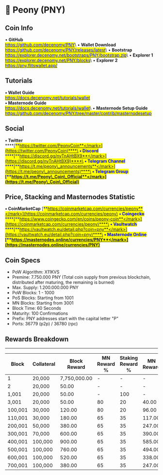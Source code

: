 # 🔸 Peony (PNY)

## Coin Info

• **GitHub**\
[<mark style="color:blue;">https://github.com/decenomy/PNY</mark>](https://github.com/decenomy/PNY)<mark style="color:blue;"></mark>\ <mark style="color:blue;"></mark>• **Wallet Download**\
[<mark style="color:blue;">https://github.com/decenomy/PNY/releases/latest</mark>](https://github.com/decenomy/PNY/releases/latest)<mark style="color:blue;"></mark>\ <mark style="color:blue;"></mark>• **Bootstrap**\
[<mark style="color:blue;">https://explorer.decenomy.net/bootstraps/PNY/bootstrap.zip</mark>](https://explorer.decenomy.net/bootstraps/PNY/bootstrap.zip)<mark style="color:blue;"></mark>\ <mark style="color:blue;"></mark>• **Explorer 1** \
[<mark style="color:blue;">https://explorer.decenomy.net/PNY/blocks</mark>](https://explorer.decenomy.net/PNY/blocks)<mark style="color:blue;"></mark>\ <mark style="color:blue;"></mark>• **Explorer 2**\
[<mark style="color:blue;">https://pny.flitswallet.app/</mark>](https://pny.flitswallet.app/)<mark style="color:blue;"></mark>

## Tutorials

**• Wallet Guide**\
[<mark style="color:blue;">https://docs.decenomy.net/tutorials/wallet</mark>](../tutorials/wallet/)\
**• Masternode Guide**\
[<mark style="color:blue;">https://docs.decenomy.net/tutorials/wallet</mark>](../tutorials/wallet/)<mark style="color:blue;"></mark>\ <mark style="color:blue;"></mark>• **Masternode Setup Guide**\
[<mark style="color:blue;">https://github.com/decenomy/PNY/tree/master/contrib/masternodesetup</mark>](https://github.com/decenomy/PNY/tree/master/contrib/masternodesetup)

## Social

**• Twitter**\
****[<mark style="color:blue;">**https://twitter.com/PeonyCoin**</mark>](https://twitter.com/PeonyCoin)****\
**• Discord**\
****[<mark style="color:blue;">**https://discord.gg/nyTnAHtBX9**</mark>](https://discord.gg/nyTnAHtBX9)****\
**• Telegram Channel**\
****[<mark style="color:blue;">**https://t.me/peony\_announcements**</mark>](https://t.me/peony\_announcements)****\
**• Telegram Group**\
****[<mark style="color:blue;">**https://t.me/Peony\_Coin\_Official**</mark>](https://t.me/Peony\_Coin\_Official)<mark style="color:blue;">****</mark>

## Price, Stacking and Masternodes Statistic

**• CoinMarketCap**                                                                                                                       [<mark style="color:blue;">**https://coinmarketcap.com/currencies/peony**</mark>](https://coinmarketcap.com/currencies/peony)                                                                                                         **• Coingecko**\
****[<mark style="color:blue;">**https://www.coingecko.com/en/coins/peony-coin**</mark>](https://coinmarketcap.com/currencies/peony)****\
**• Vaultwatch**\
****[<mark style="color:blue;">**https://vaultwatch.eu/detail.php?coin=pny**</mark>](https://vaultwatch.eu/detail.php?coin=pny)****\
**• Masternode Online**\
****[<mark style="color:blue;">**https://masternodes.online/currencies/PNY**</mark>](https://masternodes.online/currencies/PNY)<mark style="color:blue;">****</mark>

## Coin Specs

* PoW Algorithm: X11KVS
* Premine: 7.750.000 PNY (Total coin supply from previous blockchain, distributed after maturing, the remaining is burned)
* Max. Supply: 1.200.000.000 PNY
* PoW Blocks: 1 - 1000
* PoS Blocks: Starting from 1001
* MN Blocks: Starting from 3001
* Block Time: 60 Seconds
* Maturity: 100 Confirmations
* Prefix: PNY addresses start with the capital letter "P"
* Ports: 36779 (p2p) / 36780 (rpc)



## Rewards Breakdown

***

| Block   | Collateral | Block Reward | MN Reward % | Staking Reward % | MN Reward | Staker Reward |
| ------- | ---------- | ------------ | ----------- | ---------------- | --------- | ------------- |
| 1       | 20,000     | 7,750,000.00 | -           | -                | -         | -             |
| 2       | 20,000     | 50.00        | -           | -                | -         | -             |
| 1,001   | 20,000     | 50.00        | -           | 100              | -         | 50.00         |
| 3,001   | 20,000     | 50.00        | 80          | 20               | 40.00     | 10.00         |
| 100,001 | 30,000     | 120.00       | 80          | 20               | 96.00     | 24.00         |
| 110,001 | 30,000     | 180.00       | 65          | 35               | 117.00    | 63.00         |
| 200,001 | 50,000     | 380.00       | 65          | 35               | 247.00    | 133.00        |
| 300,001 | 70,000     | 600.00       | 65          | 35               | 390.00    | 210.00        |
| 400,001 | 100,000    | 900.00       | 65          | 35               | 585.00    | 315.00        |
| 500,001 | 100,000    | 760.00       | 65          | 35               | 494.00    | 266.00        |
| 600,001 | 100,000    | 520.00       | 65          | 35               | 338.00    | 182.00        |
| 700,001 | 100,000    | 380.00       | 65          | 35               | 247.00    | 133.00        |

